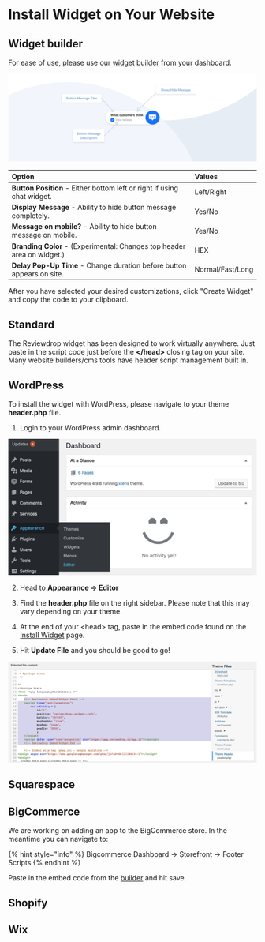 # Install Widget on Your Website

## Widget builder

For ease of use, please use our [widget builder](https://reviewdrop.io/embed) from your dashboard.

![](../.gitbook/assets/widget-graphic.png)

| Option | Values |
| :--- | :--- |
| **Button Position** - Either bottom left or right if using chat widget. | Left/Right |
| **Display Message** - Ability to hide button message completely. | Yes/No |
| **Message on mobile?** - Ability to hide button message on mobile. | Yes/No |
| **Branding Color** - \(Experimental: Changes top header area on widget.\) | HEX |
| **Delay Pop-Up Time** - Change duration before button appears on site. | Normal/Fast/Long |

After you have selected your desired customizations, click "Create Widget" and copy the code to your clipboard.

## Standard

The Reviewdrop widget has been designed to work virtually anywhere. Just paste in the script code just before the **&lt;/head&gt;** closing tag on your site. Many website builders/cms tools have header script management built in. 

## WordPress

To install the widget with WordPress, please navigate to your theme **header.php** file.

1. Login to your WordPress admin dashboard.

![](../.gitbook/assets/screenshot-2018-12-08-at-14.02.59.png)

2. Head to **Appearance -&gt; Editor**

3. Find the **header.php** file on the right sidebar. Please note that this may vary depending on your theme.

4. At the end of your &lt;head&gt; tag, paste in the embed code found on the [Install Widget](https://reviewdrop.io/embed) page.

5. Hit **Update File** and you should be good to go!

![](../.gitbook/assets/screenshot-2018-12-08-at-14.04.40.png)

## Squarespace

## BigCommerce

We are working on adding an app to the BigCommerce store. In the meantime you can navigate to:

{% hint style="info" %}
Bigcommerce Dashboard -&gt; Storefront -&gt; Footer Scripts
{% endhint %}

Paste in the embed code from the [builder](customise-widget-looks.md) and hit save.

## Shopify

## Wix

